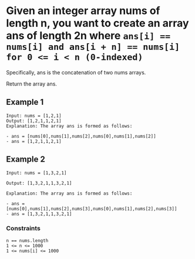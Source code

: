 # Given an integer array nums of length n, you want to create an array ans of length 2n where `ans[i] == nums[i] and ans[i + n] == nums[i] for 0 <= i < n (0-indexed)`

Specifically, ans is the concatenation of two nums arrays.

Return the array ans.

## Example 1

    Input: nums = [1,2,1]
    Output: [1,2,1,1,2,1]
    Explanation: The array ans is formed as follows:

    - ans = [nums[0],nums[1],nums[2],nums[0],nums[1],nums[2]]
    - ans = [1,2,1,1,2,1]

## Example 2

    Input: nums = [1,3,2,1]

    Output: [1,3,2,1,1,3,2,1]

    Explanation: The array ans is formed as follows:

    - ans = [nums[0],nums[1],nums[2],nums[3],nums[0],nums[1],nums[2],nums[3]]
    - ans = [1,3,2,1,1,3,2,1]

### Constraints

    n == nums.length
    1 <= n <= 1000
    1 <= nums[i] <= 1000
